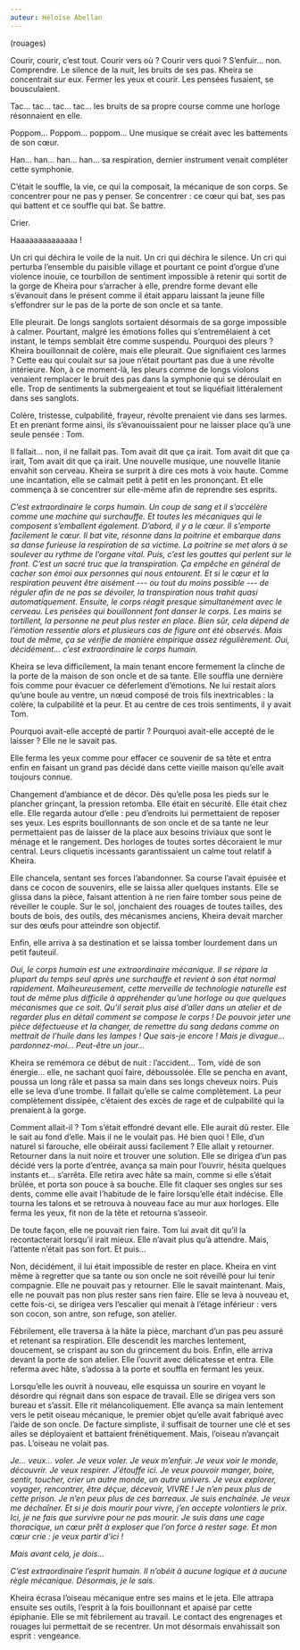 ```yaml
---
auteur: Héloïse Abellan
---
```

(rouages)

Courir, courir, c’est tout. Courir vers où ? Courir vers quoi ? S’enfuir... non. Comprendre. Le silence de la nuit, les bruits de ses pas. Kheira se concentrait sur eux. Fermer les yeux et courir. Les pensées fusaient, se bousculaient.

Tac... tac... tac... tac... les bruits de sa propre course comme une horloge résonnaient en elle.

Poppom... Poppom... poppom... Une musique se créait avec les battements de son cœur.

Han... han... han... han... sa respiration, dernier instrument venait compléter cette symphonie.

C’était le souffle, la vie, ce qui la composait, la mécanique de son corps. Se concentrer pour ne pas y penser. Se concentrer : ce cœur qui bat, ses pas qui battent et ce souffle qui bat. Se battre.

Crier.

Haaaaaaaaaaaaaa !

Un cri qui déchira le voile de la nuit. Un cri qui déchira le silence. Un cri qui perturba l’ensemble du paisible village et pourtant ce point d’orgue d’une violence inouïe, ce tourbillon de sentiment impossible à retenir qui sortit de la gorge de Kheira pour s’arracher à elle, prendre forme devant elle s’évanouit dans le présent comme il était apparu laissant la jeune fille s’effondrer sur le pas de la porte de son oncle et sa tante.

Elle pleurait. De longs sanglots sortaient désormais de sa gorge impossible à calmer. Pourtant, malgré les émotions folles qui s’entremêlaient à cet instant, le temps semblait être comme suspendu. Pourquoi des pleurs ? Kheira bouillonnait de colère, mais elle pleurait. Que signifiaient ces larmes ? Cette eau qui coulait sur sa joue n’était pourtant pas due à une révolte intérieure. Non, à ce moment-là, les pleurs comme de longs violons venaient remplacer le bruit des pas dans la symphonie qui se déroulait en elle. Trop de sentiments la submergeaient et tout se liquéfiait littéralement dans ses sanglots.

Colère, tristesse, culpabilité, frayeur, révolte prenaient vie dans ses larmes. Et en prenant forme ainsi, ils s’évanouissaient pour ne laisser place qu’à une seule pensée : Tom.

Il fallait... non, il ne fallait pas. Tom avait dit que ça irait. Tom avait dit que ça irait, Tom avait dit que ça irait. Une nouvelle musique, une nouvelle litanie envahit son cerveau. Kheira se surprit à dire ces mots à voix haute. Comme une incantation, elle se calmait petit à petit en les prononçant. Et elle commença à se concentrer sur elle-même afin de reprendre ses esprits.

*C’est extraordinaire le corps humain. Un coup de sang et il s’accélère comme une machine qui surchauffe. Et toutes les mécaniques qui le composent s’emballent également. D’abord, il y a le cœur. Il s’emporte facilement le cœur. Il bat vite, résonne dans la poitrine et embarque dans sa danse furieuse la respiration de sa victime. La poitrine se met alors à se soulever au rythme de l’organe vital. Puis, c’est les gouttes qui perlent sur le front. C’est un sacré truc que la transpiration. Ça empêche en général de cacher son émoi aux personnes qui nous entourent. Et si le cœur et la respiration peuvent être aisément --- ou tout du moins possible --- de réguler afin de ne pas se dévoiler, la transpiration nous trahit quasi automatiquement. Ensuite, le corps réagit presque simultanément avec le cerveau. Les pensées qui bouillonnent font danser le corps. Les mains se tortillent, la personne ne peut plus rester en place. Bien sûr, cela dépend de l’émotion ressentie alors et plusieurs cas de figure ont été observés. Mais tout de même, ça se vérifie de manière empirique assez régulièrement. Oui, décidément... c’est extraordinaire le corps humain.*

Kheira se leva difficilement, la main tenant encore fermement la clinche de la porte de la maison de son oncle et de sa tante. Elle souffla une dernière fois comme pour évacuer ce déferlement d’émotions. Ne lui restait alors qu’une boule au ventre, un nœud composé de trois fils inextricables : la colère, la culpabilité et la peur. Et au centre de ces trois sentiments, il y avait Tom.

Pourquoi avait-elle accepté de partir ? Pourquoi avait-elle accepté de le laisser ? Elle ne le savait pas.

Elle ferma les yeux comme pour effacer ce souvenir de sa tête et entra enfin en faisant un grand pas décidé dans cette vieille maison qu’elle avait toujours connue.

Changement d’ambiance et de décor. Dès qu’elle posa les pieds sur le plancher grinçant, la pression retomba. Elle était en sécurité. Elle était chez elle. Elle regarda autour d’elle : peu d’endroits lui permettaient de reposer ses yeux. Les esprits bouillonnants de son oncle et de sa tante ne leur permettaient pas de laisser de la place aux besoins triviaux que sont le ménage et le rangement. Des horloges de toutes sortes décoraient le mur central. Leurs cliquetis incessants garantissaient un calme tout relatif à Kheira.

Elle chancela, sentant ses forces l’abandonner. Sa course l’avait épuisée et dans ce cocon de souvenirs, elle se laissa aller quelques instants. Elle se glissa dans la pièce, faisant attention à ne rien faire tomber sous peine de réveiller le couple. Sur le sol, jonchaient des rouages de toutes tailles, des bouts de bois, des outils, des mécanismes anciens, Kheira devait marcher sur des œufs pour atteindre son objectif.

Enfin, elle arriva à sa destination et se laissa tomber lourdement dans un petit fauteuil.

*Oui, le corps humain est une extraordinaire mécanique. Il se répare la plupart du temps seul après une surchauffe et revient à son état normal rapidement. Malheureusement, cette merveille de technologie naturelle est tout de même plus difficile à appréhender qu’une horloge ou que quelques mécanismes que ce soit. Qu’il serait plus aisé d’aller dans un atelier et de regarder plus en détail comment se compose le corps ! De pouvoir jeter une pièce défectueuse et la changer, de remettre du sang dedans comme on mettrait de l’huile dans les lampes ! Que sais-je encore ! Mais je divague... pardonnez-moi... Peut-être un jour...*

Kheira se remémora ce début de nuit : l’accident... Tom, vidé de son énergie... elle, ne sachant quoi faire, déboussolée. Elle se pencha en avant, poussa un long râle et passa sa main dans ses longs cheveux noirs. Puis elle se leva d’une trombe. Il fallait qu’elle se calme complètement. La peur complètement dissipée, c’étaient des excès de rage et de culpabilité qui la prenaient à la gorge.

Comment allait-il ? Tom s’était effondré devant elle. Elle aurait dû rester. Elle le sait au fond d’elle. Mais il ne le voulait pas. Hé bien quoi ! Elle, d’un naturel si farouche, elle obéirait aussi facilement ? Elle allait y retourner. Retourner dans la nuit noire et trouver une solution. Elle se dirigea d’un pas décidé vers la porte d’entrée, avança sa main pour l’ouvrir, hésita quelques instants et... s’arrêta. Elle retira avec hâte sa main, comme si elle s’était brûlée, et porta son pouce à sa bouche. Elle fit claquer ses ongles sur ses dents, comme elle avait l’habitude de le faire lorsqu’elle était indécise. Elle tourna les talons et se retrouva à nouveau face au mur aux horloges. Elle ferma les yeux, fit non de la tête et retourna s’asseoir.

De toute façon, elle ne pouvait rien faire. Tom lui avait dit qu’il la recontacterait lorsqu’il irait mieux. Elle n’avait plus qu’à attendre. Mais, l’attente n’était pas son fort. Et puis...

Non, décidément, il lui était impossible de rester en place. Kheira en vint même à regretter que sa tante ou son oncle ne soit réveillé pour lui tenir compagnie. Elle ne pouvait pas y retourner. Elle le savait maintenant. Mais, elle ne pouvait pas non plus rester sans rien faire. Elle se leva à nouveau et, cette fois-ci, se dirigea vers l’escalier qui menait à l’étage inférieur : vers son cocon, son antre, son refuge, son atelier.

Fébrilement, elle traversa à la hâte la pièce, marchant d’un pas peu assuré et retenant sa respiration. Elle descendit les marches lentement, doucement, se crispant au son du grincement du bois. Enfin, elle arriva devant la porte de son atelier. Elle l’ouvrit avec délicatesse et entra. Elle referma avec hâte, s’adossa à la porte et souffla en fermant les yeux.

Lorsqu’elle les ouvrit à nouveau, elle esquissa un sourire en voyant le désordre qui régnait dans son espace de travail. Elle se dirigea vers son bureau et s’assit. Elle rit mélancoliquement. Elle avança sa main lentement vers le petit oiseau mécanique, le premier objet qu’elle avait fabriqué avec l’aide de son oncle. De facture simpliste, il suffisait de tourner une clé et ses ailes se déployaient et battaient frénétiquement. Mais, l’oiseau n’avançait pas. L’oiseau ne volait pas.

*Je... veux... voler. Je veux voler. Je veux m’enfuir. Je veux voir le monde, découvrir. Je veux respirer. J’étouffe ici. Je veux pouvoir manger, boire, sentir, toucher, crier un autre monde, un autre univers. Je veux explorer, voyager, rencontrer, être déçue, décevoir, VIVRE ! Je n’en peux plus de cette prison. Je n’en peux plus de ces barreaux. Je suis enchaînée. Je veux me déchaîner. Et si je dois mourir pour vivre, j’en accepte volontiers le prix. Ici, je ne fais que survivre pour ne pas mourir. Je suis dans une cage thoracique, un cœur prêt à exploser que l’on force à rester sage. Et mon cœur crie : je veux partir d’ici !*

*Mais avant cela, je dois...*

*C’est extraordinaire l’esprit humain. Il n’obéit à aucune logique et à aucune règle mécanique. Désormais, je le sais.*

Kheira écrasa l’oiseau mécanique entre ses mains et le jeta. Elle attrapa ensuite ses outils, l’esprit à la fois bouillonnant et apaisé par cette épiphanie. Elle se mit fébrilement au travail. Le contact des engrenages et rouages lui permettait de se recentrer. Un mot désormais envahissait son esprit : vengeance.